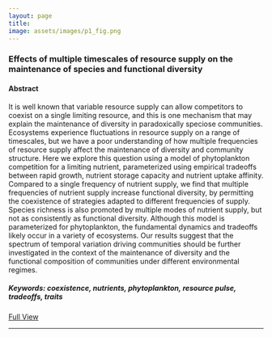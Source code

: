 ```yaml
---
layout: page
title: 
image: assets/images/p1_fig.png
---
```

<h3>Effects of multiple timescales of resource supply on the maintenance of species and functional diversity</h3>
<h4>Abstract</h4>
<p>It is well known that variable resource supply can allow competitors to coexist on a single limiting resource, and this is one mechanism that may explain the maintenance of diversity in paradoxically speciose communities. Ecosystems experience fluctuations in resource supply on a range of timescales, but we have a poor understanding of how multiple frequencies of resource supply affect the maintenance of diversity and community structure. Here we explore this question using a model of phytoplankton competition for a limiting nutrient, parameterized using empirical tradeoffs between rapid growth, nutrient storage capacity and nutrient uptake affinity. Compared to a single frequency of nutrient supply, we find that multiple frequencies of nutrient supply increase functional diversity, by permitting the coexistence of strategies adapted to different frequencies of supply. Species richness is also promoted by multiple modes of nutrient supply, but not as consistently as functional diversity. Although this model is parameterized for phytoplankton, the fundamental dynamics and tradeoffs likely occur in a variety of ecosystems. Our results suggest that the spectrum of temporal variation driving communities should be further investigated in the context of the maintenance of diversity and the functional composition of communities under different environmental regimes.</p>

<h5>Keywords: coexistence, nutrients, phytoplankton, resource pulse, tradeoffs, traits</h5>

<a href="{{ 'pdfs/Smith&Edwards_2019-Oikos.pdf' | absolute_url }}" class="button icon fa-download">Full View</a>

<hr class="major" />
